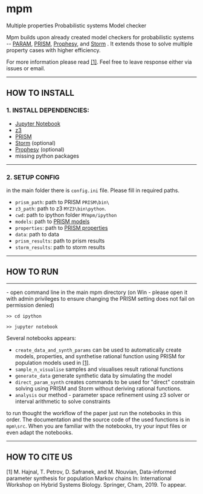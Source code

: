 # mpm
Multiple properties Probabilistic systems Model checker

Mpm builds upon already created model checkers for probabilistic systems -- [PARAM](https://depend.cs.uni-saarland.de/tools/param/publications/bibitem.php?key=HahnHWZ10), [PRISM](http://www.prismmodelchecker.org), [Prophesy](https://moves.rwth-aachen.de/research/tools/prophesy/), and [Storm](http://www.stormchecker.org/) .
It extends those to solve multiple property cases with higher efficiency.

For more information please read [[1]](#one).
Feel free to leave response either via issues or email.
*****
## HOW TO INSTALL

### 1. INSTALL DEPENDENCIES:

* [Jupyter Notebook](https://jupyter.org/install)
* [z3](https://github.com/Z3Prover/z3/releases) 
* [PRISM](http://www.prismmodelchecker.org)
* [Storm](http://www.stormchecker.org/) (optional)
* [Prophesy](https://moves.rwth-aachen.de/research/tools/prophesy/) (optional)
* missing python packages 

****
### 2. SETUP CONFIG

in the main folder there is `config.ini` file. Please fill in required paths.

* `prism_path`: path to PRISM `PRISM\bin\`
* `z3_path`: path to z3 `MYZ3\bin\python`. 
* `cwd`: path to ipython folder `MYmpm/ipython`
* `models`: path to [PRISM models](http://www.prismmodelchecker.org/tutorial/die.php) 
* `properties`: path to [PRISM properties](https://www.prismmodelchecker.org/manual/PropertySpecification/Introduction) 
* `data`: path to data
* `prism_results`: path to prism results
* `storm_results`: path to storm results


*****
## HOW TO RUN

*****
\- open command line in the main mpm directory (on Win - please open it with admin privileges to ensure changing the PRISM setting does not fail on permission denied)

`>> cd ipython`

`>> jupyter notebook`

Several notebooks appears:
 
* `create_data_and_synth_params` can be used to automatically create models, properties, and synthetise rational function using PRISM for population models used in [[1]](#one).
* `sample_n_visualise` samples and visualises result rational functions
* `generate_data` generate synthetic data by simulating the model
* `direct_param_synth` creates commands to be used for "direct" constrain solving using PRISM and Storm without deriving rational functions.
* `analysis` our method - parameter space refinement using z3 solver or interval arithmetic to solve constraints    

to run thought the workflow of the paper just run the notebooks in this order. The documentation and the source code of the used functions is in `mpm\src`. When you are familiar with the notebooks, try your input files or even adapt the notebooks.  


*****
## HOW TO CITE US

<a name="one"> </a>
[1] M. Hajnal, T. Petrov, D. Safranek, and M. Nouvian, Data-informed parameter synthesis for population Markov chains In: International Workshop on Hybrid Systems Biology. Springer, Cham, 2019. To appear.
